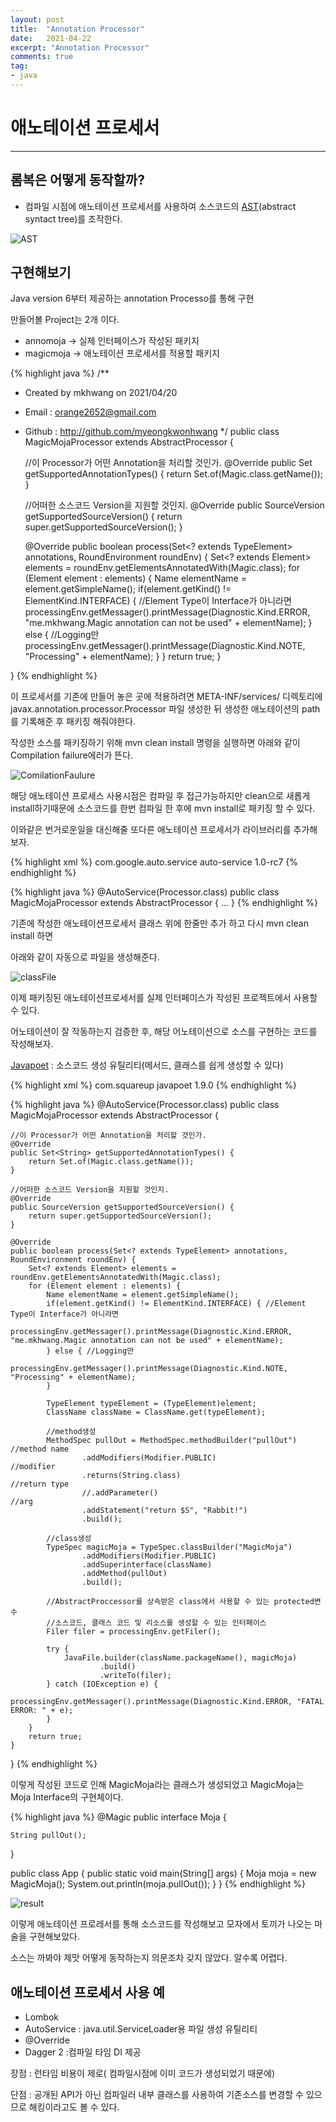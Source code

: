 ```yaml
---
layout: post
title:  "Annotation Processor"
date:   2021-04-22
excerpt: "Annotation Processor"
comments: true
tag:
- java
---
```


# 애노테이션 프로세서

---

## 롬복은 어떻게 동작할까?

- 컴파일 시점에 애노테이션 프로세서를 사용하여 소스코드의 [AST]([https://javaparser.org/inspecting-an-ast/](https://javaparser.org/inspecting-an-ast/))(abstract syntact tree)를 조작한다.

![AST](../assets/img/java/annotation1.png)

## 구현해보기

Java version 6부터 제공하는 annotation Processo를 통해 구현

만들어볼 Project는 2개 이다.

- annomoja → 실제 인터페이스가 작성된 패키지
- magicmoja → 애노테이션 프로세서를 적용할 패키지

{% highlight java %}
/**
 * Created by mkhwang on 2021/04/20
 * Email : orange2652@gmail.com
 * Github : http://github.com/myeongkwonhwang
 */
public class MagicMojaProcessor extends AbstractProcessor {

    //이 Processor가 어떤 Annotation을 처리할 것인가.
    @Override
    public Set<String> getSupportedAnnotationTypes() {
        return Set.of(Magic.class.getName());
    }

    //어떠한 소스코드 Version을 지원할 것인지.
    @Override
    public SourceVersion getSupportedSourceVersion() {
        return super.getSupportedSourceVersion();
    }

    @Override
    public boolean process(Set<? extends TypeElement> annotations, RoundEnvironment roundEnv) {
        Set<? extends Element> elements = roundEnv.getElementsAnnotatedWith(Magic.class);
        for (Element element : elements) {
            Name elementName = element.getSimpleName();
            if(element.getKind() != ElementKind.INTERFACE) { //Element Type이 Interface가 아니라면
                processingEnv.getMessager().printMessage(Diagnostic.Kind.ERROR, "me.mkhwang.Magic annotation can not be used" + elementName);
            } else { //Logging만
                processingEnv.getMessager().printMessage(Diagnostic.Kind.NOTE, "Processing" + elementName);
            }
        }
        return true;
    }

}
{% endhighlight %}

이 프로세서를 기존에 만들어 놓은 곳에 적용하려면 META-INF/services/ 디렉토리에 javax.annotation.processor.Processor 파일 생성한 뒤 생성한 애노테이션의 path를 기록해준 후 패키징 해줘야한다.

작성한 소스를 패키징하기 위해 mvn clean install 명령을 실행하면 아래와 같이  Compilation failure에러가 뜬다.

![ComilationFaulure](../assets/img/java/annotation2.png)

해당 애노테이션 프로세스 사용시점은 컴파일 후 접근가능하지만 clean으로 새롭게 install하기때문에 소스코드를 한번 컴파일 한 후에 mvn install로 패키징 할 수 있다.

이와같은 번거로운일을 대신해줄 또다른 애노테이션 프로세서가 라이브러리를 추가해보자.

{% highlight xml %}
<dependency>
      <groupId>com.google.auto.service</groupId>
      <artifactId>auto-service</artifactId>
      <version>1.0-rc7</version>
</dependency>
{% endhighlight %}

{% highlight java %}
@AutoService(Processor.class)
public class MagicMojaProcessor extends AbstractProcessor {
	...
}
{% endhighlight %}

기존에 작성한 애노테이션프로세서 클래스 위에 한줄만 추가 하고 다시 mvn clean install 하면

아래와 같이 자동으로 파일을 생성해준다.

![classFile](../assets/img/java/annotation3.png)

이제 패키징된 애노테이션프로세서를 실제 인터페이스가 작성된 프로젝트에서 사용할 수 있다.

어노테이션이 잘 작동하는지 검증한 후, 해당 어노테이션으로 소스를 구현하는 코드를 작성해보자.

[Javapoet]([https://github.com/square/javapoet](https://github.com/square/javapoet)) : 소스코드 생성 유틸리티(메서드, 클래스를 쉽게 생성할 수 있다)

{% highlight xml %}
<dependency>
    <groupId>com.squareup</groupId>
    <artifactId>javapoet</artifactId>
    <version>1.9.0</version>
</dependency>
{% endhighlight %}

{% highlight java %}
@AutoService(Processor.class)
public class MagicMojaProcessor extends AbstractProcessor {

    //이 Processor가 어떤 Annotation을 처리할 것인가.
    @Override
    public Set<String> getSupportedAnnotationTypes() {
        return Set.of(Magic.class.getName());
    }

    //어떠한 소스코드 Version을 지원할 것인지.
    @Override
    public SourceVersion getSupportedSourceVersion() {
        return super.getSupportedSourceVersion();
    }

    @Override
    public boolean process(Set<? extends TypeElement> annotations, RoundEnvironment roundEnv) {
        Set<? extends Element> elements = roundEnv.getElementsAnnotatedWith(Magic.class);
        for (Element element : elements) {
            Name elementName = element.getSimpleName();
            if(element.getKind() != ElementKind.INTERFACE) { //Element Type이 Interface가 아니라면
                processingEnv.getMessager().printMessage(Diagnostic.Kind.ERROR, "me.mkhwang.Magic annotation can not be used" + elementName);
            } else { //Logging만
                processingEnv.getMessager().printMessage(Diagnostic.Kind.NOTE, "Processing" + elementName);
            }

            TypeElement typeElement = (TypeElement)element;
            ClassName className = ClassName.get(typeElement);

            //method생성
            MethodSpec pullOut = MethodSpec.methodBuilder("pullOut") //method name
                    .addModifiers(Modifier.PUBLIC)                          //modifier
                    .returns(String.class)                                  //return type
                    //.addParameter()                                       //arg
                    .addStatement("return $S", "Rabbit!")
                    .build();

            //class생성
            TypeSpec magicMoja = TypeSpec.classBuilder("MagicMoja")
                    .addModifiers(Modifier.PUBLIC)
                    .addSuperinterface(className)
                    .addMethod(pullOut)
                    .build();

            //AbstractProccessor를 상속받은 class에서 사용할 수 있는 protected변수
            //소스코드, 클래스 코드 및 리소스를 생성할 수 있는 인터페이스
            Filer filer = processingEnv.getFiler();

            try {
                JavaFile.builder(className.packageName(), magicMoja)
                        .build()
                        .writeTo(filer);
            } catch (IOException e) {
                processingEnv.getMessager().printMessage(Diagnostic.Kind.ERROR, "FATAL ERROR: " + e);
            }
        }
        return true;
    }

}
{% endhighlight %}

이렇게 작성된 코드로 인해 MagicMoja라는 클래스가 생성되었고 MagicMoja는 Moja Interface의 구현체이다.

{% highlight java %}
@Magic
public interface Moja {

    String pullOut();
}

public class App {
    public static void main(String[] args) {
        Moja moja = new MagicMoja();
        System.out.println(moja.pullOut());
    }
}
{% endhighlight %}

![result](../assets/img/java/annotation4.png)

이렇게 애노테이션 프로레서를 통해 소스코드를 작성해보고 모자에서 토끼가 나오는 마술을 구현해보았다.

소스는 까봐야 제맛 어떻게 동작하는지 의문조차 갖지 않았다. 알수록 어렵다.

## 애노테이션 프로세서 사용 예

- Lombok
- AutoService : java.util.ServiceLoader용 파일 생성 유틸리티
- @Override
- Dagger 2 :컴파일 타임 DI 제공

장점 : 런타임 비용이 제로( 컴파일시점에 이미 코드가 생성되었기 때문에)

단점 : 공개된 API가 아닌 컴파일러 내부 클래스를 사용하여 기존소스를 변경할 수 있으므로 해킹이라고도 볼 수 있다.

